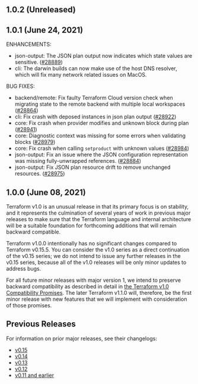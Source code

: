 ## 1.0.2 (Unreleased)

## 1.0.1 (June 24, 2021)

ENHANCEMENTS:

* json-output: The JSON plan output now indicates which state values are sensitive. ([#28889](https://github.com/hashicorp/terraform/issues/28889))
* cli: The darwin builds can now make use of the host DNS resolver, which will fix many network related issues on MacOS.

BUG FIXES:

* backend/remote: Fix faulty Terraform Cloud version check when migrating state to the remote backend with multiple local workspaces ([#28864](https://github.com/hashicorp/terraform/issues/28864))
* cli: Fix crash with deposed instances in json plan output ([#28922](https://github.com/hashicorp/terraform/issues/28922))
* core: Fix crash when provider modifies and unknown block during plan ([#28941](https://github.com/hashicorp/terraform/issues/28941))
* core: Diagnostic context was missing for some errors when validating blocks ([#28979](https://github.com/hashicorp/terraform/issues/28979))
* core: Fix crash when calling `setproduct` with unknown values ([#28984](https://github.com/hashicorp/terraform/issues/28984))
* json-output: Fix an issue where the JSON configuration representation was missing fully-unwrapped references. ([#28884](https://github.com/hashicorp/terraform/issues/28884))
* json-output: Fix JSON plan resource drift to remove unchanged resources. ([#28975](https://github.com/hashicorp/terraform/issues/28975))

## 1.0.0 (June 08, 2021)

Terraform v1.0 is an unusual release in that its primary focus is on stability, and it represents the culmination of several years of work in previous major releases to make sure that the Terraform language and internal architecture will be a suitable foundation for forthcoming additions that will remain backward compatible.

Terraform v1.0.0 intentionally has no significant changes compared to Terraform v0.15.5. You can consider the v1.0 series as a direct continuation of the v0.15 series; we do not intend to issue any further releases in the v0.15 series, because all of the v1.0 releases will be only minor updates to address bugs.

For all future minor releases with major version 1, we intend to preserve backward compatibility as described in detail in [the Terraform v1.0 Compatibility Promises](https://www.terraform.io/docs/language/v1-compatibility-promises.html). The later Terraform v1.1.0 will, therefore, be the first minor release with new features that we will implement with consideration of those promises.

## Previous Releases

For information on prior major releases, see their changelogs:

* [v0.15](https://github.com/hashicorp/terraform/blob/v0.15/CHANGELOG.md)
* [v0.14](https://github.com/hashicorp/terraform/blob/v0.14/CHANGELOG.md)
* [v0.13](https://github.com/hashicorp/terraform/blob/v0.13/CHANGELOG.md)
* [v0.12](https://github.com/hashicorp/terraform/blob/v0.12/CHANGELOG.md)
* [v0.11 and earlier](https://github.com/hashicorp/terraform/blob/v0.11/CHANGELOG.md)
